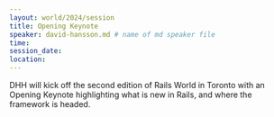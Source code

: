 ```yaml
---
layout: world/2024/session
title: Opening Keynote
speaker: david-hansson.md # name of md speaker file
time: 
session_date: 
location: 
---
```


DHH will kick off the second edition of Rails World in Toronto with an Opening Keynote highlighting what is new in Rails, and where the framework is headed.